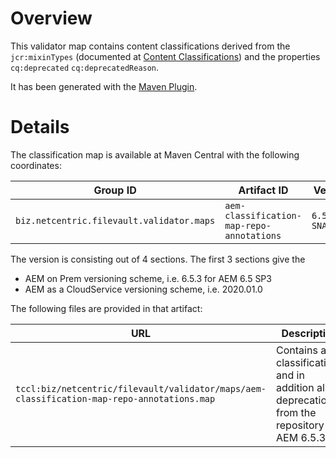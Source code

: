 # Overview
This validator map contains content classifications derived from the `jcr:mixinTypes` (documented at [Content Classifications][1]) and the properties `cq:deprecated` `cq:deprecatedReason`.

It has been generated with the [Maven Plugin][2].

# Details
The classification map is available at Maven Central with the following coordinates:

Group ID | Artifact ID | Version 
--- | --- | ---
`biz.netcentric.filevault.validator.maps` | `aem-classification-map-repo-annotations` | `6.5.3.0-SNAPHOT`

The version is consisting out of 4 sections. 
The first 3 sections give the 
- AEM on Prem versioning scheme, i.e. 6.5.3 for AEM 6.5 SP3
- AEM as a CloudService versioning scheme, i.e. 2020.01.0

The following files are provided in that artifact:

URL| Description
--- | ---
`tccl:biz/netcentric/filevault/validator/maps/aem-classification-map-repo-annotations.map` | Contains all classifications and in addition also deprecations from the repository of AEM 6.5.3.

[1]: https://docs.adobe.com/content/help/en/experience-manager-65/deploying/upgrading/sustainable-upgrades.html#content-classifications
[2]: ../../aem-classification-maven-plugin/README.md